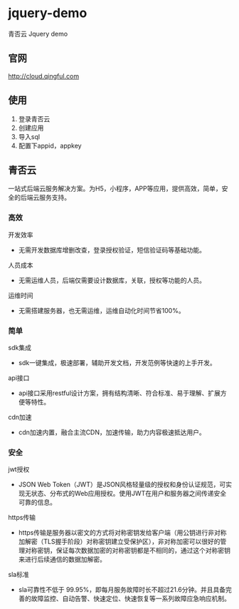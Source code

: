 # jquery-demo
青否云 Jquery demo

## 官网

http://cloud.qingful.com

## 使用

1. 登录青否云
2. 创建应用
3. 导入sql
5. 配置下appid，appkey



## 青否云

一站式后端云服务解决方案。为H5，小程序，APP等应用，提供高效，简单，安全的后端云服务支持。



### 高效

开发效率

- 无需开发数据库增删改查，登录授权验证，短信验证码等基础功能。

人员成本

- 无需运维人员，后端仅需要设计数据库，关联，授权等功能的人员。

运维时间

- 无需搭建服务器，也无需运维，运维自动化时间节省100%。



### 简单

sdk集成

- sdk一键集成，极速部署，辅助开发文档，开发范例等快速的上手开发。

api接口

- api接口采用restful设计方案，拥有结构清晰、符合标准、易于理解、扩展方便等特性。

cdn加速

- cdn加速内置，融合主流CDN，加速传输，助力内容极速抵达用户。



### 安全

jwt授权

- JSON Web Token（JWT）是JSON风格轻量级的授权和身份认证规范，可实现无状态、分布式的Web应用授权。使用JWT在用户和服务器之间传递安全可靠的信息。

https传输

- https传输是服务器以密文的方式将对称密钥发给客户端（用公钥进行非对称加解密（TLS握手阶段）对称密钥建立受保护区），非对称加密可以很好的管理对称密钥，保证每次数据加密的对称密钥都是不相同的，通过这个对称密钥来进行后续通信的数据加解密。

sla标准

- sla可靠性不低于 99.95%，即每月服务故障时长不超过21.6分钟。并且具备完善的故障监控、自动告警、快速定位、快速恢复等一系列故障应急响应机制。
